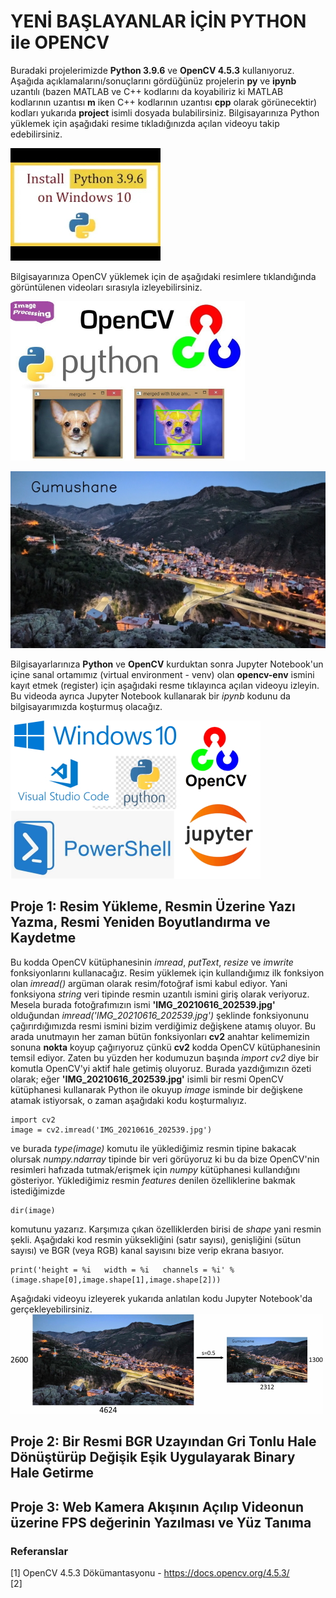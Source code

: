 # YENİ BAŞLAYANLAR İÇİN PYTHON ile OPENCV
Buradaki projelerimizde **Python 3.9.6** ve **OpenCV 4.5.3** kullanıyoruz. Aşağıda açıklamalarını/sonuçlarını gördüğünüz projelerin **py** ve **ipynb** uzantılı (bazen MATLAB ve C++ kodlarını da koyabiliriz ki MATLAB kodlarının uzantısı **m** iken C++ kodlarının uzantısı **cpp** olarak görünecektir) kodları yukarıda **project** isimli dosyada bulabilirsiniz. Bilgisayarınıza Python yüklemek için aşağıdaki resime tıkladığınızda açılan videoyu takip edebilirsiniz.

[![IMAGE ALT TEXT HERE](figure/install-python.jpg)](https://youtu.be/QmLXzB3N5pM)

Bilgisayarınıza OpenCV yüklemek için de aşağıdaki resimlere tıklandığında görüntülenen videoları sırasıyla izleyebilirsiniz.

[![IMAGE ALT TEXT HERE](figure/opencv-python-resized.jpg)](https://youtu.be/aavhf3C9SlE)

[![IMAGE ALT TEXT HERE](figure/Gumushane_dusuk_boyut.jpg)](https://youtu.be/-OiJgg3pnYI)

Bilgisayarlarınıza **Python** ve **OpenCV** kurduktan sonra Jupyter Notebook'un içine sanal ortamımız (virtual environment - venv) olan **opencv-env** ismini kayıt etmek (register) için aşağıdaki resme tıklayınca açılan videoyu izleyin. Bu videoda ayrıca Jupyter Notebook kullanarak bir *ipynb* kodunu da bilgisayarımızda koşturmuş olacağız.

[![IMAGE ALT TEXT HERE](figure/thumbnailLQ.jpg)](https://youtu.be/6wFsCuEj5JY)
## Proje 1: Resim Yükleme, Resmin Üzerine Yazı Yazma, Resmi Yeniden Boyutlandırma ve Kaydetme
Bu kodda OpenCV kütüphanesinin *imread*, *putText*, *resize* ve *imwrite* fonksiyonlarını kullanacağız. Resim yüklemek için kullandığımız ilk fonksiyon olan *imread()* argüman olarak resim/fotoğraf ismi kabul ediyor. Yani fonksiyona *string* veri tipinde resmin uzantılı ismini giriş olarak veriyoruz. Mesela burada fotoğrafımızın ismi **'IMG_20210616_202539.jpg'** olduğundan *imread('IMG_20210616_202539.jpg')* şeklinde fonksiyonunu çağırırdığımızda resmi ismini bizim verdiğimiz değişkene atamış oluyor. Bu arada unutmayın her zaman bütün fonksiyonları **cv2** anahtar kelimemizin sonuna **nokta** koyup çağırıyoruz çünkü **cv2** kodda OpenCV kütüphanesinin temsil ediyor. Zaten bu yüzden her kodumuzun başında *import cv2* diye bir komutla OpenCV'yi aktif hale getimiş oluyoruz. Burada yazdığımızın özeti olarak; eğer **'IMG_20210616_202539.jpg'** isimli bir resmi OpenCV kütüphanesi kullanarak Python ile okuyup *image* isminde bir değişkene atamak istiyorsak, o zaman aşağıdaki kodu koşturmalıyız.</br>
```
import cv2
image = cv2.imread('IMG_20210616_202539.jpg')
```

ve burada *type(image)* komutu ile yüklediğimiz resmin tipine bakacak olursak *numpy.ndarray* tipinde bir veri görüyoruz ki bu da bize OpenCV'nin resimleri hafızada tutmak/erişmek için *numpy* kütüphanesi kullandığını gösteriyor. Yüklediğimiz resmin *features* denilen özelliklerine bakmak istediğimizde 

```
dir(image)
```

komutunu yazarız. Karşımıza çıkan özelliklerden birisi de *shape* yani resmin şekli. Aşağıdaki kod resmin yüksekliğini (satır sayısı), genişliğini (sütun sayısı) ve BGR (veya RGB) kanal sayısını bize verip ekrana basıyor.

```
print('height = %i   width = %i   channels = %i' %(image.shape[0],image.shape[1],image.shape[2]))
```

Aşağıdaki videoyu izleyerek yukarıda anlatılan kodu Jupyter Notebook'da gerçekleyebilirsiniz.
[![IMAGE ALT TEXT HERE](figure/imread_puttext_resize_imwrite.jpg)](https://youtu.be/6wFsCuEj5JY)
## Proje 2: Bir Resmi BGR Uzayından Gri Tonlu Hale Dönüştürüp Değişik Eşik Uygulayarak Binary Hale Getirme

## Proje 3: Web Kamera Akışının Açılıp Videonun üzerine FPS değerinin Yazılması ve Yüz Tanıma

### Referanslar
[1] OpenCV 4.5.3 Dökümantasyonu - https://docs.opencv.org/4.5.3/</br>
[2]
